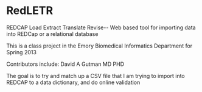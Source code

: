RedLETR
=======

REDCAP Load Extract Translate Revise-- Web based tool for importing data into REDCap or a relational database 


This is a class project in the Emory Biomedical Informatics Department for Spring 2013

Contributors include:
David A Gutman MD PHD



The goal is to try and match up a CSV file that I am trying to import into REDCAP to a data dictionary, and do online validation
